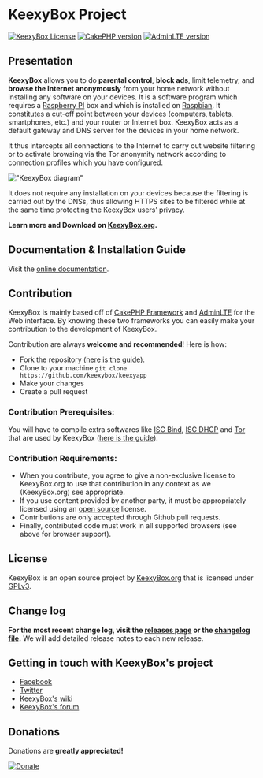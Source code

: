 KeexyBox Project
============


[![KeexyBox License](https://img.shields.io/static/v1?label=license&message=GPLv3&color=blue)](http://www.gnu.org/licenses/)
[![CakePHP version](https://img.shields.io/static/v1?label=CakePHP&message=v3.8.10&color=red)](https://cakephp.org/)
[![AdminLTE version](https://img.shields.io/static/v1?label=AdminLTE&message=v2.3.11&color=green)](https://adminlte.io/)


## Presentation
**KeexyBox** allows you to do **parental control**, **block ads**, limit telemetry, and **browse the Internet anonymously** from your home network without installing any software on your devices. It is a software program which requires a [Raspberry PI](https://www.raspberrypi.org/) box and which is installed on [Raspbian](https://www.raspberrypi.org/downloads/raspbian/). It constitutes a cut-off point between your devices (computers, tablets, smartphones, etc.) and your router or Internet box. KeexyBox acts as a default gateway and DNS server for the devices in your home network.

It thus intercepts all connections to the Internet to carry out website filtering or to activate browsing via the Tor anonymity network according to connection profiles which you have configured.

!["KeexyBox diagram"](https://keexybox.org/wp-content/uploads/2019/12/keexybox-diagram-1.jpg "KeexyBox diagram")

It does not require any installation on your devices because the filtering is carried out by the DNSs, thus allowing HTTPS sites to be filtered while at the same time protecting the KeexyBox users’ privacy.

**Learn more and Download on [KeexyBox.org](https://keexybox.org).**

## Documentation & Installation Guide

Visit the [online documentation](https://wiki.keexybox.org).

## Contribution
KeexyBox is mainly based off of [CakePHP Framework](https://cakephp.org/) and [AdminLTE](https://adminlte.io/) for the Web interface. By knowing these two frameworks you can easily make your contribution to the development of KeexyBox.

Contribution are always **welcome and recommended**! Here is how:

- Fork the repository ([here is the guide](https://help.github.com/articles/fork-a-repo/)).
- Clone to your machine ```git clone https://github.com/keexybox/keexyapp```
- Make your changes
- Create a pull request

### Contribution Prerequisites:

You will have to compile extra softwares like [ISC Bind](https://www.isc.org/bind/), [ISC DHCP](https://www.isc.org/dhcp/) and [Tor](https://www.torproject.org/) that are used by KeexyBox ([here is the guide](https://wiki.keexybox.org/doku.php/manual_installation)).

### Contribution Requirements:

- When you contribute, you agree to give a non-exclusive license to KeexyBox.org to use that contribution in any context as we (KeexyBox.org) see appropriate.
- If you use content provided by another party, it must be appropriately licensed using an [open source](http://opensource.org/licenses) license.
- Contributions are only accepted through Github pull requests.
- Finally, contributed code must work in all supported browsers (see above for browser support).

## License
KeexyBox is an open source project by [KeexyBox.org](https://keexybox.org) that is licensed under [GPLv3](https://www.gnu.org/licenses).

## Change log
**For the most recent change log, visit the [releases page](https://github.com/keexybox/keexyapp/releases) or the [changelog file](https://github.com/keexybox/keexyapp/blob/master/CHANGELOG.md).** We will add detailed release notes to each new release. 

## Getting in touch with KeexyBox's project
- [Facebook](https://www.facebook.com/keexybox)
- [Twitter](https://twitter.com/keexybox)
- [KeexyBox's wiki](https://wiki.keexybox.org)
- [KeexyBox's forum](https://forum.keexybox.org)

## Donations
Donations are **greatly appreciated!**

[![Donate](https://www.paypalobjects.com/en_US/i/btn/btn_donateCC_LG.gif "KeexyBox Donate")](https://www.paypal.com/cgi-bin/webscr?cmd=_s-xclick&hosted_button_id=L5WFG252CDR2A&source=url "Donate")
